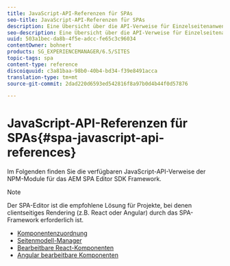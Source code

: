 ```yaml
---
title: JavaScript-API-Referenzen für SPAs
seo-title: JavaScript-API-Referenzen für SPAs
description: Eine Übersicht über die API-Verweise für Einzelseitenanwendungen
seo-description: Eine Übersicht über die API-Verweise für Einzelseitenanwendungen
uuid: 503a1bec-da8b-4f5e-adcc-fe65c3c96034
contentOwner: bohnert
products: SG_EXPERIENCEMANAGER/6.5/SITES
topic-tags: spa
content-type: reference
discoiquuid: c3a81baa-98b0-40b4-bd34-f39e8491acca
translation-type: tm+mt
source-git-commit: 2dad220d6593ed542816f8a97b0d4b44f0d57876

---
```



# JavaScript-API-Referenzen für SPAs{#spa-javascript-api-references}

Im Folgenden finden Sie die verfügbaren JavaScript-API-Verweise der NPM-Module für das AEM SPA Editor SDK Framework.

>[!NOTE]
>
>Der SPA-Editor ist die empfohlene Lösung für Projekte, bei denen clientseitiges Rendering (z.B. React oder Angular) durch das SPA-Framework erforderlich ist.

* [Komponentenzuordnung](https://www.npmjs.com/package/@adobe/cq-spa-component-mapping)
* [Seitenmodell-Manager](https://www.npmjs.com/package/@adobe/cq-spa-page-model-manager)
* [Bearbeitbare React-Komponenten](https://www.npmjs.com/package/@adobe/cq-react-editable-components)
* [Angular bearbeitbare Komponenten](https://www.npmjs.com/package/@adobe/cq-angular-editable-components)